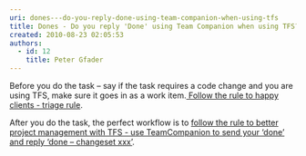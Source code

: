 ```yaml
---
uri: dones---do-you-reply-done-using-team-companion-when-using-tfs
title: Dones - Do you reply 'Done' using Team Companion when using TFS?
created: 2010-08-23 02:05:53
authors:
  - id: 12
    title: Peter Gfader
---
```





<span class='intro'> 
  <p>​​Before you do the task – say if the task requires a code change and you are using TFS, make sure it goes in as a work item.<a href="/_layouts/15/FIXUPREDIRECT.ASPX?WebId=3dfc0e07-e23a-4cbb-aac2-e778b71166a2&amp;TermSetId=07da3ddf-0924-4cd2-a6d4-a4809ae20160&amp;TermId=f1e392b8-3793-4e10-96a3-c32d0d0944b4"> Follow the rule to happy clients - triage rule</a>. </p>
 </span>


<p>After you do the task, the perfect workflow is to <a href="http&#58;//www.ssw.com.au/ssw/Standards/Rules/RulesToBetterProjectManagementWithTFS.aspx#Send-Done-Email">follow the rule to better project management with TFS - use TeamCompanion to send your ‘done’ and reply ‘done – changeset xxx’</a>.​</p>



